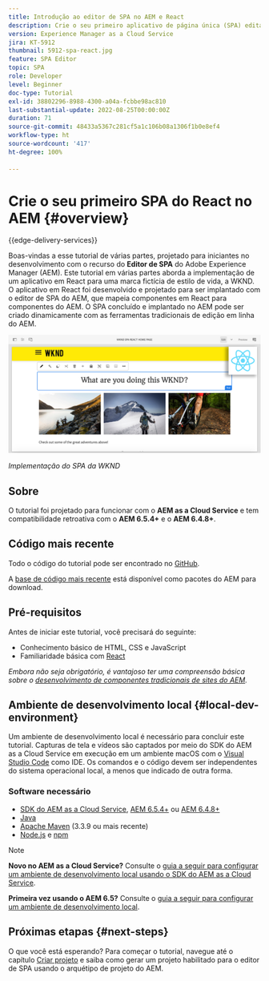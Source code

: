 ```yaml
---
title: Introdução ao editor de SPA no AEM e React
description: Crie o seu primeiro aplicativo de página única (SPA) editável em React no Adobe Experience Manager (AEM) com o WKND SPA. Saiba como criar um SPA usando a estrutura React JS com o editor de SPA do AEM. Este tutorial de várias partes aborda a implementação de um aplicativo em React para uma marca fictícia de estilo de vida, a WKND. O tutorial aborda a criação completa do SPA e a integração com o AEM.
version: Experience Manager as a Cloud Service
jira: KT-5912
thumbnail: 5912-spa-react.jpg
feature: SPA Editor
topic: SPA
role: Developer
level: Beginner
doc-type: Tutorial
exl-id: 38802296-8988-4300-a04a-fcbbe98ac810
last-substantial-update: 2022-08-25T00:00:00Z
duration: 71
source-git-commit: 48433a5367c281cf5a1c106b08a1306f1b0e8ef4
workflow-type: ht
source-wordcount: '417'
ht-degree: 100%

---
```


# Crie o seu primeiro SPA do React no AEM {#overview}

{{edge-delivery-services}}

Boas-vindas a esse tutorial de várias partes, projetado para iniciantes no desenvolvimento com o recurso do **Editor de SPA** do Adobe Experience Manager (AEM). Este tutorial em várias partes aborda a implementação de um aplicativo em React para uma marca fictícia de estilo de vida, a WKND. O aplicativo em React foi desenvolvido e projetado para ser implantado com o editor de SPA do AEM, que mapeia componentes em React para componentes do AEM. O SPA concluído e implantado no AEM pode ser criado dinamicamente com as ferramentas tradicionais de edição em linha do AEM.

![SPA final implementado](assets/wknd-spa-implementation.png)

*Implementação do SPA da WKND*

## Sobre

O tutorial foi projetado para funcionar com o **AEM as a Cloud Service** e tem compatibilidade retroativa com o **AEM 6.5.4+** e o **AEM 6.4.8+**.

## Código mais recente

Todo o código do tutorial pode ser encontrado no [GitHub](https://github.com/adobe/aem-guides-wknd-spa).

A [base de código mais recente](https://github.com/adobe/aem-guides-wknd-spa/releases) está disponível como pacotes do AEM para download.

## Pré-requisitos

Antes de iniciar este tutorial, você precisará do seguinte:

* Conhecimento básico de HTML, CSS e JavaScript
* Familiaridade básica com [React](https://reactjs.org/tutorial/tutorial.html)

*Embora não seja obrigatório, é vantajoso ter uma compreensão básica sobre o [desenvolvimento de componentes tradicionais de sites do AEM](https://experienceleague.adobe.com/docs/experience-manager-learn/getting-started-wknd-tutorial-develop/overview.html?lang=pt-BR).*

## Ambiente de desenvolvimento local {#local-dev-environment}

Um ambiente de desenvolvimento local é necessário para concluir este tutorial. Capturas de tela e vídeos são captados por meio do SDK do AEM as a Cloud Service em execução em um ambiente macOS com o [Visual Studio Code](https://code.visualstudio.com/) como IDE. Os comandos e o código devem ser independentes do sistema operacional local, a menos que indicado de outra forma.

### Software necessário

* [SDK do AEM as a Cloud Service](https://experienceleague.adobe.com/pt-br/docs/experience-manager-learn/cloud-service/local-development-environment-set-up/aem-runtime), [AEM 6.5.4+](https://experienceleague.adobe.com/pt-br/docs/experience-manager-release-information/aem-release-updates/aem-releases-updates#aem-65) ou [AEM 6.4.8+](https://experienceleague.adobe.com/pt-br/docs/experience-manager-release-information/aem-release-updates/aem-releases-updates#aem-64)
* [Java](https://downloads.experiencecloud.adobe.com/content/software-distribution/en/general.html)
* [Apache Maven](https://maven.apache.org/) (3.3.9 ou mais recente)
* [Node.js](https://nodejs.org/pt) e [npm](https://www.npmjs.com/)

>[!NOTE]
>
> **Novo no AEM as a Cloud Service?** Consulte o [guia a seguir para configurar um ambiente de desenvolvimento local usando o SDK do AEM as a Cloud Service](https://experienceleague.adobe.com/docs/experience-manager-learn/cloud-service/local-development-environment-set-up/overview.html).
>
> **Primeira vez usando o AEM 6.5?** Consulte o [guia a seguir para configurar um ambiente de desenvolvimento local](https://experienceleague.adobe.com/docs/experience-manager-learn/foundation/development/set-up-a-local-aem-development-environment.html?lang=pt-BR).

## Próximas etapas {#next-steps}

O que você está esperando? Para começar o tutorial, navegue até o capítulo [Criar projeto](create-project.md) e saiba como gerar um projeto habilitado para o editor de SPA usando o arquétipo de projeto do AEM.
